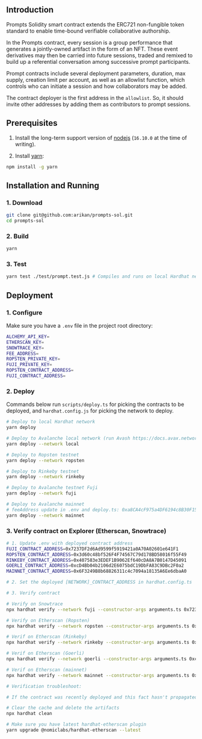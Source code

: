 ## Introduction

Prompts Solidity smart contract extends the ERC721 non-fungible token standard to enable time-bound verifiable collaborative authorship.

In the Prompts contract, every session is a group performance that generates a jointly-owned artifact in the form of an NFT. These event derivatives may then be carried into future sessions, traded and remixed to build up a referential conversation among successive prompt participants.

Prompt contracts include several deployment parameters, duration, max supply, creation limit per account, as well as an allowlist function, which controls who can initiate a session and how collaborators may be added.

The contract deployer is the first address in the `allowlist`. So, it should invite other addresses by adding them as contributors to prompt sessions.

## Prerequisites

1. Install the long-term support version of [nodejs](https://nodejs.org/en) (`16.10.0` at the time of writing).

2. Install [yarn](https://yarnpkg.com):
```sh
npm install -g yarn
```

## Installation and Running

### 1. Download
```sh
git clone git@github.com:arikan/prompts-sol.git
cd prompts-sol
```

### 2. Build
```sh
yarn
```

### 3. Test
```sh
yarn test ./test/prompt.test.js # Compiles and runs on local Hardhat network
```

## Deployment

### 1. Configure

Make sure you have a `.env` file in the project root directory:

```sh
ALCHEMY_API_KEY=
ETHERSCAN_KEY=
SNOWTRACE_KEY=
FEE_ADDRESS=
ROPSTEN_PRIVATE_KEY=
FUJI_PRIVATE_KEY=
ROPSTEN_CONTRACT_ADDRESS=
FUJI_CONTRACT_ADDRESS=
```

### 2. Deploy

Commands below run `scripts/deploy.ts` for picking the contracts to be deployed, and `hardhat.config.js` for picking the network to deploy.

```sh
# Deploy to local Hardhat network
yarn deploy

# Deploy to Avalanche local network (run Avash https://docs.avax.network/build/tools/avash)
yarn deploy --network local

# Deploy to Ropsten testnet
yarn deploy --network ropsten

# Deploy to Rinkeby testnet
yarn deploy --network rinkeby

# Deploy to Avalanche testnet Fuji
yarn deploy --network fuji

# Deploy to Avalanche mainnet
# feeAddress update in .env and deploy.ts: 0xa8CA4cF975a4DF6194c8B30F1501f30FCd557c9C
yarn deploy --network mainnet

```

### 3. Verify contract on Explorer (Etherscan, Snowtrace)

```sh
# 1. Update .env with deployed contract address
FUJI_CONTRACT_ADDRESS=0x7237DF2d6Ad9599f5919421a0A70A02601e641F1
ROPSTEN_CONTRACT_ADDRESS=0x3d60c48bf526F4F74567C79d178BD58016f55F49
RINKEBY_CONTRACT_ADDRESS=0x407583e3EDEF1B9062Ef640cDA8A7B0147D45091
GOERLI_CONTRACT_ADDRESS=0xcD4Bb04b2106d2E6075bdC19DbFA83C9DBc2F0a2
MAINNET_CONTRACT_ADDRESS=0x6F3249B8b68826311c4c7094a18135A6Ee6dbaA0

# 2. Set the deployed [NETWORK]_CONTRACT_ADDRESS in hardhat.config.ts

# 3. Verify contract

# Verify on Snowtrace
npx hardhat verify --network fuji --constructor-args arguments.ts 0x7237DF2d6Ad9599f5919421a0A70A02601e641F1 --show-stack-traces

# Verify on Etherscan (Ropsten)
npx hardhat verify --network ropsten --constructor-args arguments.ts 0x3d60c48bf526F4F74567C79d178BD58016f55F49 --show-stack-traces

# Verif on Etherscan (Rinkeby)
npx hardhat verify --network rinkeby --constructor-args arguments.ts 0x407583e3EDEF1B9062Ef640cDA8A7B0147D45091 --show-stack-traces

# Verif on Etherscan (Goerli)
npx hardhat verify --network goerli --constructor-args arguments.ts 0xcD4Bb04b2106d2E6075bdC19DbFA83C9DBc2F0a2 --show-stack-traces

# Verif on Etherscan (mainnet)
npx hardhat verify --network mainnet --constructor-args arguments.ts 0x6F3249B8b68826311c4c7094a18135A6Ee6dbaA0 --show-stack-traces

# Verification troubleshoot:

# If the contract was recently deployed and this fact hasn't propagated to the backend yet. Try waiting for a minute before verifying your contract.

# Clear the cache and delete the artifacts
npx hardhat clean

# Make sure you have latest hardhat-etherscan plugin
yarn upgrade @nomiclabs/hardhat-etherscan --latest
```

